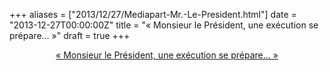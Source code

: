 +++
aliases = ["2013/12/27/Mediapart-Mr.-Le-President.html"]
date = "2013-12-27T00:00:00Z"
title = "« Monsieur le Président, une exécution se prépare… »"
draft = true
+++
<center>
<a href="http://www.mediapart.fr/journal/france/271213/monsieur-le-president-une-execution-se-prepare">« Monsieur le Président, une exécution se prépare… »</a>
</center>
